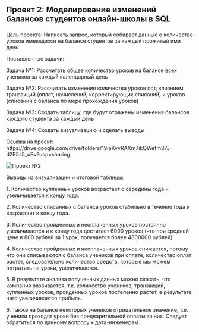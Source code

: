 ## Проект 2: Моделирование изменений балансов студентов онлайн-школы в SQL <p> 
<p> Цель проекта: Написать запрос, который собирает данные о количестве уроков имеющихся на балансе студентов за каждый прожитый ими день <p>
<p> Поставленные задачи: <p>
<p> Задача №1: Рассчитать общее количество уроков на балансе всех учеников за каждый календарный день <p>
<p> Задача №2: Рассчитать изменения количества уроков под влиянием транзакций (оплат, начислений, корректирующих списаний) и уроков (списаний с баланса по мере прохождения уроков)
<p> Задача №3: Создать таблицу, где будут отражены изменения балансов каждого студента за каждый день <p>
<p> Задача №4: Создать визуализацию и сделать выводы <p>

<p> Ссылка на проект: https://drive.google.com/drive/folders/19IeKvvRAXm7ikQWefm87J-d2R5s5_uBv?usp=sharing <p>

![Проект №2](https://github.com/ViktoriyaOrlova/Portfolio/assets/133434718/47df5c68-d572-4026-8568-82b2cda63027)
<br>
<p> Выводы из визуализации и итоговой таблицы: <p>
<p> 1. Количество купленных уроков возрастает с середины года и увеличивается к концу года. <p>
<p> 2. Количество списанных с баланса уроков стабильно в течение года и возрастает к концу года. <p>
<p> 3. Количество пройденных и неоплаченных уроков постоянно увеличивается и к концу года достигает 6000 уроков (что при средней цене в 800 рублей за 1 урок, получается более 4800000 рублей). <p>
<p> 4. Количество пройденных и неоплаченных уроков снижается, потому что они списываются с баланса учеников при оплате, количество оплат растет, следовательно количество средств, которые мы можем потратить на уроки, увеличивается. <p>
<p> 5. В результате анализа полученных данных можно сказать, что компания развивается, т.к. количество учеников, транзакций, купленных уроков, пройденных уроков постепенно растет, в результате чего увеличивается прибыль. <p>
<p> 6. Также на балансе некоторых учеников отрицательное значение, т.е. ученики проходят уроки без предварительной оплаты за них. Следует обратиться по данному вопросу к дата-инженерам. <p> 
